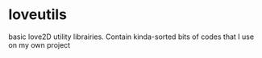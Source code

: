 # loveutils
basic love2D utility librairies. Contain kinda-sorted bits of codes that I use on my own project
